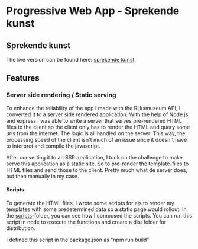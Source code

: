 # Progressive Web App - Sprekende kunst

## Sprekende kunst

The live version can be found here: [sprekende kunst](https://sprekende-kunst.netlify.app/).

## Features

### Server side rendering / Static serving

To enhance the reliability of the app I made with the Rijksmuseum API, I converted it to a server side rendered application. With the help of Node.js and express I was able to write a server that serves pre-rendered HTML files to the client so the client only has to render the HTML and query some urls from the internet. The logic is all handled on the server. This way, the processing speed of the client isn't much of an issue since it doesn't have to interpret and compile the javascript.

After converting it to an SSR application, I took on the challenge to make serve this application as a static site. So to pre-render the template-files to HTML files and send those to the client. Pretty much what de server does, but then manually in my case.

#### Scripts

To generate the HTML files, I wrote some scripts for ejs to render my templates with some predetermined data so a static page would rollout. In the [scripts](scripts/build-html.js)-folder, you can see how I composed the scripts. You can run this script in node to execute the functions and create a dist folder for distribution.

I defined this script in the package.json as "npm run build"
